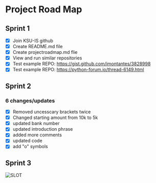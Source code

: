 # Project Road Map
## Sprint 1
- [x] Join KSU-IS github
- [x] Create README.md file
- [x] Create projectroadmap.md flie
- [x] View and run similar repositories
- [x] Test example REPO: https://gist.github.com/imontantes/3828998
- [x] Test example REPO: https://python-forum.io/thread-6149.html

## Sprint 2
### 6 changes/updates
- [x] Removed uncesscary brackets twice
- [x] Changed starting amount from 10k to 5k
- [x] updated bank number
- [x] updated introduction phrase 
- [x] added more comments
- [x] updated code
- [x] add "o" symbols

## Sprint 3 
![SLOT](https://user-images.githubusercontent.com/69878867/127254612-ded51ca5-6e29-4f9b-afc6-e8384d009143.png)

